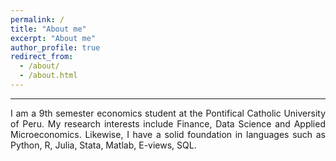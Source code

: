 ```yaml
---
permalink: /
title: "About me"
excerpt: "About me"
author_profile: true
redirect_from: 
  - /about/
  - /about.html
---
```


______

 <p style='text-align: justify;'> I am a 9th semester economics student at the Pontifical Catholic University of Peru. My research interests include Finance, Data Science and Applied Microeconomics. Likewise, I have a solid foundation in languages such as Python, R, Julia, Stata, Matlab, E-views, SQL.

  

